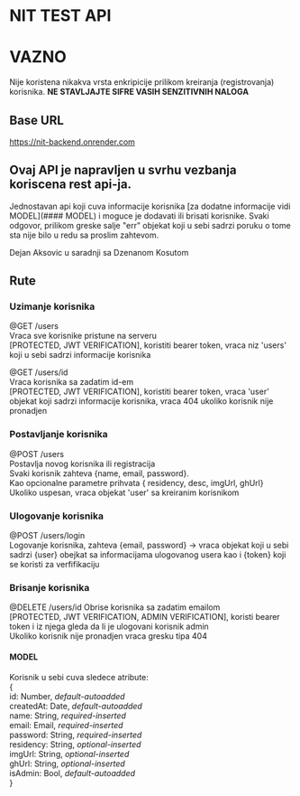 # NIT TEST API

# VAZNO

Nije koristena nikakva vrsta enkripicije prilikom kreiranja (registrovanja) korisnika. **NE STAVLJAJTE SIFRE VASIH SENZITIVNIH NALOGA**

## Base URL <br>
https://nit-backend.onrender.com

## Ovaj API je napravljen u svrhu vezbanja koriscena rest api-ja.

Jednostavan api koji cuva informacije korisnika [za dodatne informacije vidi MODEL](#### MODEL) i moguce je dodavati ili brisati korisnike. Svaki odgovor, prilikom greske salje "err" objekat koji u sebi sadrzi poruku o tome sta nije bilo u redu sa proslim zahtevom.

Dejan Aksovic u saradnji sa Dzenanom Kosutom

## Rute

### Uzimanje korisnika
@GET /users <br>
Vraca sve korisnike pristune na serveru <br>
[PROTECTED, JWT VERIFICATION], koristiti bearer token, vraca niz 'users' koji u sebi sadrzi informacije korisnika <br>

@GET /users/id <br>
Vraca korisnika sa zadatim id-em <br>
[PROTECTED, JWT VERIFICATION], koristiti bearer token, vraca 'user' objekat koji sadrzi informacije korisnika, vraca 404 ukoliko korisnik nije pronadjen

### Postavljanje korisnika
@POST /users <br>
Postavlja novog korisnika ili registracija <br>
Svaki korisnik zahteva {name, email, password}. <br>
Kao opcionalne parametre prihvata { residency, desc, imgUrl, ghUrl} <br>
Ukoliko uspesan, vraca objekat 'user' sa kreiranim korisnikom

### Ulogovanje korisnika
@POST /users/login <br>
Logovanje korisnika, zahteva {email, password} -> vraca objekat koji u sebi sadrzi {user} obejkat sa informacijama ulogovanog usera kao i {token} koji se koristi za verfifikaciju

### Brisanje korisnika
@DELETE /users/id
Obrise korisnika sa zadatim emailom <br>
[PROTECTED, JWT VERIFICATION, ADMIN VERIFICATION], koristi bearer token i iz njega gleda da li je ulogovani korisnik admin <br>
Ukoliko korisnik nije pronadjen vraca gresku tipa 404 

#### MODEL
Korisnik u sebi cuva sledece atribute: <br>
{ <br>
    id: Number, _default-autoadded_ <br>
    createdAt: Date, _default-autoadded_ <br>
    name: String, _required-inserted_ <br>
    email: Email, _required-inserted_ <br>
    password: String, _required-inserted_ <br>
    residency: String, _optional-inserted_ <br>
    imgUrl: String, _optional-inserted_ <br>
    ghUrl: String, _optional-inserted_ <br>
    isAdmin: Bool, _default-autoadded_ <br>
}
